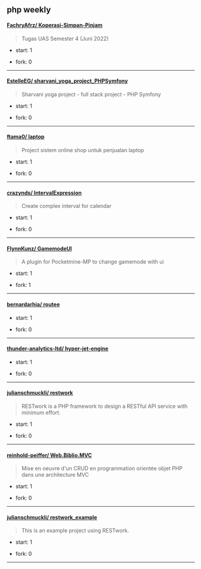 ## php weekly

#### [FachryAfrz/ Koperasi-Simpan-Pinjam](https://github.com/FachryAfrz/Koperasi-Simpan-Pinjam)
>  Tugas UAS Semester 4 (Juni 2022)
+ start: 1
+ fork: 0
---
#### [EstelleEG/ sharvani_yoga_project_PHPSymfony](https://github.com/EstelleEG/sharvani_yoga_project_PHPSymfony)
>  Sharvani yoga project - full stack project - PHP Symfony
+ start: 1
+ fork: 0
---
#### [ftama0/ laptop](https://github.com/ftama0/laptop)
>  Project sistem online shop untuk penjualan laptop
+ start: 1
+ fork: 0
---
#### [crazynds/ IntervalExpression](https://github.com/crazynds/IntervalExpression)
>  Create complex interval for calendar
+ start: 1
+ fork: 0
---
#### [FlynnKunz/ GamemodeUI](https://github.com/FlynnKunz/GamemodeUI)
>  A plugin for Pocketmine-MP to change gamemode with ui
+ start: 1
+ fork: 1
---
#### [bernardarhia/ routee](https://github.com/bernardarhia/routee)
>  
+ start: 1
+ fork: 0
---
#### [thunder-analytics-ltd/ hyper-jet-engine](https://github.com/thunder-analytics-ltd/hyper-jet-engine)
>  
+ start: 1
+ fork: 0
---
#### [julianschmuckli/ restwork](https://github.com/julianschmuckli/restwork)
>  RESTwork is a PHP framework to design a RESTful API service with minimum effort.
+ start: 1
+ fork: 0
---
#### [reinhold-peiffer/ Web.Biblio.MVC](https://github.com/reinhold-peiffer/Web.Biblio.MVC)
>  Mise en oeuvre d'un CRUD en programmation orientée objet PHP dans une architecture MVC
+ start: 1
+ fork: 0
---
#### [julianschmuckli/ restwork_example](https://github.com/julianschmuckli/restwork_example)
>  This is an example project using RESTwork.
+ start: 1
+ fork: 0
---